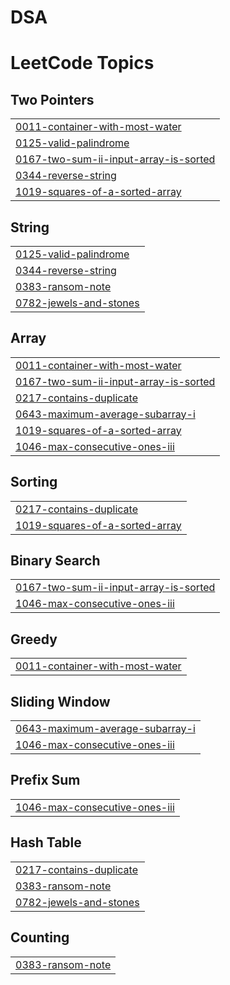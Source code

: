 # DSA
<!---LeetCode Topics Start-->
# LeetCode Topics
## Two Pointers
|  |
| ------- |
| [0011-container-with-most-water](https://github.com/tanishq-2004/DSA/tree/master/0011-container-with-most-water) |
| [0125-valid-palindrome](https://github.com/tanishq-2004/DSA/tree/master/0125-valid-palindrome) |
| [0167-two-sum-ii-input-array-is-sorted](https://github.com/tanishq-2004/DSA/tree/master/0167-two-sum-ii-input-array-is-sorted) |
| [0344-reverse-string](https://github.com/tanishq-2004/DSA/tree/master/0344-reverse-string) |
| [1019-squares-of-a-sorted-array](https://github.com/tanishq-2004/DSA/tree/master/1019-squares-of-a-sorted-array) |
## String
|  |
| ------- |
| [0125-valid-palindrome](https://github.com/tanishq-2004/DSA/tree/master/0125-valid-palindrome) |
| [0344-reverse-string](https://github.com/tanishq-2004/DSA/tree/master/0344-reverse-string) |
| [0383-ransom-note](https://github.com/tanishq-2004/DSA/tree/master/0383-ransom-note) |
| [0782-jewels-and-stones](https://github.com/tanishq-2004/DSA/tree/master/0782-jewels-and-stones) |
## Array
|  |
| ------- |
| [0011-container-with-most-water](https://github.com/tanishq-2004/DSA/tree/master/0011-container-with-most-water) |
| [0167-two-sum-ii-input-array-is-sorted](https://github.com/tanishq-2004/DSA/tree/master/0167-two-sum-ii-input-array-is-sorted) |
| [0217-contains-duplicate](https://github.com/tanishq-2004/DSA/tree/master/0217-contains-duplicate) |
| [0643-maximum-average-subarray-i](https://github.com/tanishq-2004/DSA/tree/master/0643-maximum-average-subarray-i) |
| [1019-squares-of-a-sorted-array](https://github.com/tanishq-2004/DSA/tree/master/1019-squares-of-a-sorted-array) |
| [1046-max-consecutive-ones-iii](https://github.com/tanishq-2004/DSA/tree/master/1046-max-consecutive-ones-iii) |
## Sorting
|  |
| ------- |
| [0217-contains-duplicate](https://github.com/tanishq-2004/DSA/tree/master/0217-contains-duplicate) |
| [1019-squares-of-a-sorted-array](https://github.com/tanishq-2004/DSA/tree/master/1019-squares-of-a-sorted-array) |
## Binary Search
|  |
| ------- |
| [0167-two-sum-ii-input-array-is-sorted](https://github.com/tanishq-2004/DSA/tree/master/0167-two-sum-ii-input-array-is-sorted) |
| [1046-max-consecutive-ones-iii](https://github.com/tanishq-2004/DSA/tree/master/1046-max-consecutive-ones-iii) |
## Greedy
|  |
| ------- |
| [0011-container-with-most-water](https://github.com/tanishq-2004/DSA/tree/master/0011-container-with-most-water) |
## Sliding Window
|  |
| ------- |
| [0643-maximum-average-subarray-i](https://github.com/tanishq-2004/DSA/tree/master/0643-maximum-average-subarray-i) |
| [1046-max-consecutive-ones-iii](https://github.com/tanishq-2004/DSA/tree/master/1046-max-consecutive-ones-iii) |
## Prefix Sum
|  |
| ------- |
| [1046-max-consecutive-ones-iii](https://github.com/tanishq-2004/DSA/tree/master/1046-max-consecutive-ones-iii) |
## Hash Table
|  |
| ------- |
| [0217-contains-duplicate](https://github.com/tanishq-2004/DSA/tree/master/0217-contains-duplicate) |
| [0383-ransom-note](https://github.com/tanishq-2004/DSA/tree/master/0383-ransom-note) |
| [0782-jewels-and-stones](https://github.com/tanishq-2004/DSA/tree/master/0782-jewels-and-stones) |
## Counting
|  |
| ------- |
| [0383-ransom-note](https://github.com/tanishq-2004/DSA/tree/master/0383-ransom-note) |
<!---LeetCode Topics End-->